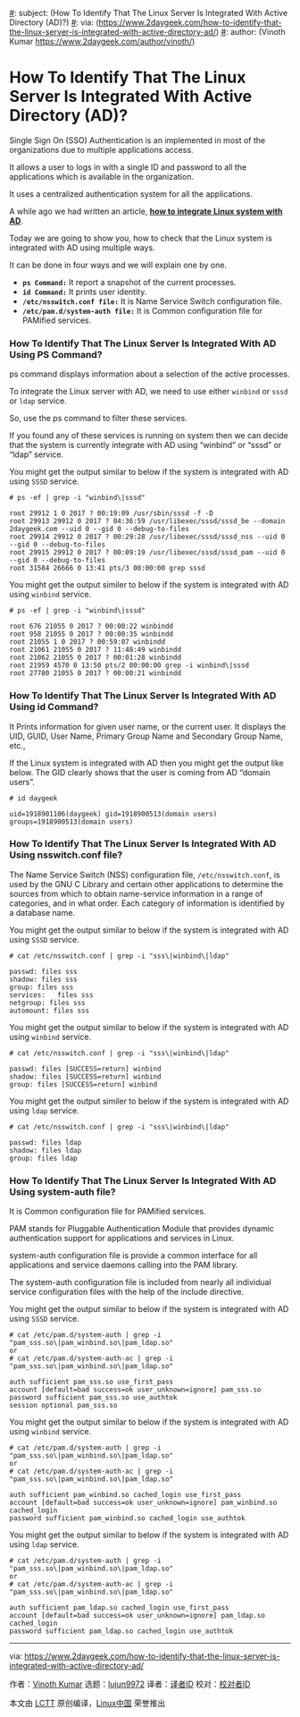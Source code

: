 [#]: collector: (lujun9972)
[#]: translator: ( )
[#]: reviewer: ( )
[#]: publisher: ( )
[#]: url: ( )
[#]: subject: (How To Identify That The Linux Server Is Integrated With Active Directory (AD)?)
[#]: via: (https://www.2daygeek.com/how-to-identify-that-the-linux-server-is-integrated-with-active-directory-ad/)
[#]: author: (Vinoth Kumar https://www.2daygeek.com/author/vinoth/)

How To Identify That The Linux Server Is Integrated With Active Directory (AD)?
======

Single Sign On (SSO) Authentication is an implemented in most of the organizations due to multiple applications access.

It allows a user to logs in with a single ID and password to all the applications which is available in the organization.

It uses a centralized authentication system for all the applications.

A while ago we had written an article, **[how to integrate Linux system with AD][1]**.

Today we are going to show you, how to check that the Linux system is integrated with AD using multiple ways.

It can be done in four ways and we will explain one by one.

  * **`ps Command:`** It report a snapshot of the current processes.
  * **`id Command:`** It prints user identity.
  * **`/etc/nsswitch.conf file:`** It is Name Service Switch configuration file.
  * **`/etc/pam.d/system-auth file:`** It is Common configuration file for PAMified services.



### How To Identify That The Linux Server Is Integrated With AD Using PS Command?

ps command displays information about a selection of the active processes.

To integrate the Linux server with AD, we need to use either `winbind` or `sssd` or `ldap` service.

So, use the ps command to filter these services.

If you found any of these services is running on system then we can decide that the system is currently integrate with AD using “winbind” or “sssd” or “ldap” service.

You might get the output similar to below if the system is integrated with AD using `SSSD` service.

```
# ps -ef | grep -i "winbind\|sssd"

root 29912 1 0 2017 ? 00:19:09 /usr/sbin/sssd -f -D
root 29913 29912 0 2017 ? 04:36:59 /usr/libexec/sssd/sssd_be --domain 2daygeek.com --uid 0 --gid 0 --debug-to-files
root 29914 29912 0 2017 ? 00:29:28 /usr/libexec/sssd/sssd_nss --uid 0 --gid 0 --debug-to-files
root 29915 29912 0 2017 ? 00:09:19 /usr/libexec/sssd/sssd_pam --uid 0 --gid 0 --debug-to-files
root 31584 26666 0 13:41 pts/3 00:00:00 grep sssd
```

You might get the output similer to below if the system is integrated with AD using `winbind` service.

```
# ps -ef | grep -i "winbind\|sssd"

root 676 21055 0 2017 ? 00:00:22 winbindd
root 958 21055 0 2017 ? 00:00:35 winbindd
root 21055 1 0 2017 ? 00:59:07 winbindd
root 21061 21055 0 2017 ? 11:48:49 winbindd
root 21062 21055 0 2017 ? 00:01:28 winbindd
root 21959 4570 0 13:50 pts/2 00:00:00 grep -i winbind\|sssd
root 27780 21055 0 2017 ? 00:00:21 winbindd
```

### How To Identify That The Linux Server Is Integrated With AD Using id Command?

It Prints information for given user name, or the current user. It displays the UID, GUID, User Name, Primary Group Name and Secondary Group Name, etc.,

If the Linux system is integrated with AD then you might get the output like below. The GID clearly shows that the user is coming from AD “domain users”.

```
# id daygeek

uid=1918901106(daygeek) gid=1918900513(domain users) groups=1918900513(domain users)
```

### How To Identify That The Linux Server Is Integrated With AD Using nsswitch.conf file?

The Name Service Switch (NSS) configuration file, `/etc/nsswitch.conf`, is used by the GNU C Library and certain other applications to determine the sources from which to obtain name-service information in a range of categories, and in what order. Each category of information is identified by a database name.

You might get the output similar to below if the system is integrated with AD using `SSSD` service.

```
# cat /etc/nsswitch.conf | grep -i "sss\|winbind\|ldap"

passwd: files sss
shadow: files sss
group: files sss
services:   files sss
netgroup: files sss
automount: files sss
```

You might get the output similar to below if the system is integrated with AD using `winbind` service.

```
# cat /etc/nsswitch.conf | grep -i "sss\|winbind\|ldap"

passwd: files [SUCCESS=return] winbind
shadow: files [SUCCESS=return] winbind
group: files [SUCCESS=return] winbind
```

You might get the output similer to below if the system is integrated with AD using `ldap` service.

```
# cat /etc/nsswitch.conf | grep -i "sss\|winbind\|ldap"

passwd: files ldap
shadow: files ldap
group: files ldap
```

### How To Identify That The Linux Server Is Integrated With AD Using system-auth file?

It is Common configuration file for PAMified services.

PAM stands for Pluggable Authentication Module that provides dynamic authentication support for applications and services in Linux.

system-auth configuration file is provide a common interface for all applications and service daemons calling into the PAM library.

The system-auth configuration file is included from nearly all individual service configuration files with the help of the include directive.

You might get the output similar to below if the system is integrated with AD using `SSSD` service.

```
# cat /etc/pam.d/system-auth | grep -i "pam_sss.so\|pam_winbind.so\|pam_ldap.so"
or
# cat /etc/pam.d/system-auth-ac | grep -i "pam_sss.so\|pam_winbind.so\|pam_ldap.so"

auth sufficient pam_sss.so use_first_pass
account [default=bad success=ok user_unknown=ignore] pam_sss.so
password sufficient pam_sss.so use_authtok
session optional pam_sss.so
```

You might get the output similar to below if the system is integrated with AD using `winbind` service.

```
# cat /etc/pam.d/system-auth | grep -i "pam_sss.so\|pam_winbind.so\|pam_ldap.so"
or
# cat /etc/pam.d/system-auth-ac | grep -i "pam_sss.so\|pam_winbind.so\|pam_ldap.so"

auth sufficient pam_winbind.so cached_login use_first_pass
account [default=bad success=ok user_unknown=ignore] pam_winbind.so cached_login
password sufficient pam_winbind.so cached_login use_authtok
```

You might get the output similar to below if the system is integrated with AD using `ldap` service.

```
# cat /etc/pam.d/system-auth | grep -i "pam_sss.so\|pam_winbind.so\|pam_ldap.so"
or
# cat /etc/pam.d/system-auth-ac | grep -i "pam_sss.so\|pam_winbind.so\|pam_ldap.so"

auth sufficient pam_ldap.so cached_login use_first_pass
account [default=bad success=ok user_unknown=ignore] pam_ldap.so cached_login
password sufficient pam_ldap.so cached_login use_authtok
```

--------------------------------------------------------------------------------

via: https://www.2daygeek.com/how-to-identify-that-the-linux-server-is-integrated-with-active-directory-ad/

作者：[Vinoth Kumar][a]
选题：[lujun9972][b]
译者：[译者ID](https://github.com/译者ID)
校对：[校对者ID](https://github.com/校对者ID)

本文由 [LCTT](https://github.com/LCTT/TranslateProject) 原创编译，[Linux中国](https://linux.cn/) 荣誉推出

[a]: https://www.2daygeek.com/author/vinoth/
[b]: https://github.com/lujun9972
[1]: https://www.2daygeek.com/join-integrate-rhel-centos-linux-system-to-windows-active-directory-ad-domain/
